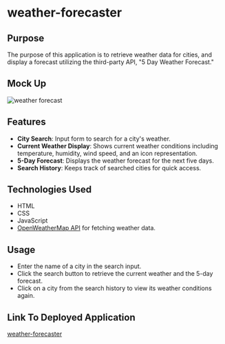 # weather-forecaster

## Purpose

The purpose of this application is to retrieve weather data for cities, and display a forecast utilizing the third-party API, "5 Day Weather Forecast."

## Mock Up

<img src="./Assets/Screenshot 2024-09-28 at 4.18.13 PM.png" alt="weather forecast">

## Features

- **City Search**: Input form to search for a city's weather.
- **Current Weather Display**: Shows current weather conditions including temperature, humidity, wind speed, and an icon representation.
- **5-Day Forecast**: Displays the weather forecast for the next five days.
- **Search History**: Keeps track of searched cities for quick access.

## Technologies Used

- HTML
- CSS
- JavaScript
- [OpenWeatherMap API](https://openweathermap.org/api) for fetching weather data.

## Usage

- Enter the name of a city in the search input.
- Click the search button to retrieve the current weather and the 5-day forecast.
- Click on a city from the search history to view its weather conditions again.

## Link To Deployed Application

<a href="https://kwansom.github.io/weather-forecaster/"> weather-forecaster </a>
